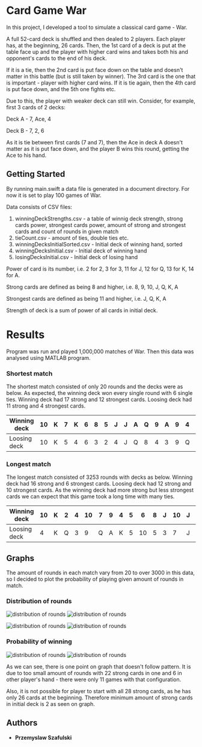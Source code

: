 # Card Game War

In this project, I developed a tool to simulate a classical card game - War.

A full 52-card deck is shuffled and then dealed to 2 players. Each player has, at the beginning, 26 cards. Then, the 1st card of a deck is put at the table  face up and the player with higher card wins and takes both his and opponent's cards to the end of his deck.

If it is a tie, then the 2nd card is put face down on the table and doesn't matter in this battle (but is still taken by winner). The 3rd card is the one that is important - player with higher card wins. If it is tie again, then the 4th card is put face down, and the 5th one fights etc.

Due to this, the player with weaker deck can still win. Consider, for example, first 3 cards of 2 decks:

Deck A - 7, Ace, 4

Deck B - 7, 2, 6

As it is tie between first cards (7 and 7), then the Ace in deck A doesn't matter as it is put face down, and the player B wins this round, getting the Ace to his hand.

## Getting Started

By running main.swift a data file is generated in a document directory. For now it is set to play 100 games of War.

Data consists of CSV files:
1. winningDeckStrengths.csv - a table of winnig deck strength, strong cards power, strongest cards power, amount of strong and strongest cards and count of rounds in given match
2. tieCount.csv - amount of ties, double ties etc.
3. winningDecksInitialSorted.csv - Initial deck of winning hand, sorted
4. winningDecksInitial.csv - Initial deck of winning hand
5. losingDecksInitial.csv - Initial deck of losing hand

Power of card is its number, i.e. 2 for 2, 3 for 3, 11 for J, 12 for Q, 13 for K, 14 for A.

Strong cards are defined as being 8 and higher, i.e. 8, 9, 10, J, Q, K, A

Strongest cards are defined as being 11 and higher, i.e. J, Q, K, A

Strength of deck is a sum of power of all cards in initial deck.


# Results

Program was run and played 1,000,000 matches of War. Then this data was analysed using MATLAB program.

### Shortest match

The shortest match consisted of only 20 rounds and the decks were as below. As expected, the winning deck won every single round with 6 single ties.  Winning deck had 17 strong and 12 strongest cards. Loosing deck had 11 strong and 4 strongest cards.

Winning deck | 10 | K | 7 | K | 6 | 8 | 5 | J | J | A | Q | 9 | A | 9 | 4 | A | 2 | 3 | A | 7 | J | 6 | 10 | 5 | K | Q |
| --- |  --- |  --- |  --- |  --- |  --- |  --- |  --- |  --- |  --- |  --- |  --- |  --- |  --- |  --- |  --- |  --- |  --- |  --- |  --- |  --- |  --- |  --- |  --- |  --- |  --- | --- |
Loosing deck | 10 | K | 5 | 4 | 6 | 3 | 2 | 4 | J | Q | 8 | 4 | 3 | 9 | Q | 9 | 2 | 8 | 10 | 3 | 6 | 2 | 7 | 5 | 7 | 8 |

### Longest match

The longest match consisted of 3253 rounds with decks as below. Winning deck had 16 strong and 6 strongest cards. Loosing deck had 12 strong and 10 strongest cards. As the winning deck had more strong but less strongest cards we can expect that this game took a long time with many ties.

Winning deck | 10 | K | 2 | 4 | 10 | 7 | 9 | 4 | 5 | 6 | 8 | J | 10 | J | 8 | 9 | 5 | 8 | 8 | 9 | K | 2 | A | 4 | 3 | Q |
| --- |  --- |  --- |  --- |  --- |  --- |  --- |  --- |  --- |  --- |  --- |  --- |  --- |  --- |  --- |  --- |  --- |  --- |  --- |  --- |  --- |  --- |  --- |  --- |  --- |  --- | --- |
Loosing deck | 4 | K | Q | 3 | 9 | Q | A | K | 5 | 10 | 5 | 3 | 7 | J | 6 | 6 | 2 | A | J | A | 7 | 3 | 7 | 2 | Q | 6 |


## Graphs

The amount of rounds in each match vary from 20 to over 3000 in this data, so I decided to plot the probability of playing given amount of rounds in match.

### Distribution of rounds

![distribution of rounds](https://github.com/Przeszaf/War-Card-Game/blob/master/Screenshots/probability1.jpg?raw=true "Distribution of rounds") ![distribution of rounds](https://github.com/Przeszaf/War-Card-Game/blob/master/Screenshots/probability2.jpg?raw=true "Distribution of rounds")

![distribution of rounds](https://github.com/Przeszaf/War-Card-Game/blob/master/Screenshots/probability3.jpg?raw=true "Distribution of rounds") ![distribution of rounds](https://github.com/Przeszaf/War-Card-Game/blob/master/Screenshots/probability4.jpg?raw=true "Distribution of rounds")

### Probability of winning

![distribution of rounds](https://github.com/Przeszaf/War-Card-Game/blob/master/Screenshots/strongCards.jpg?raw=true "Distribution of rounds") ![distribution of rounds](https://github.com/Przeszaf/War-Card-Game/blob/master/Screenshots/strongestCards.jpg?raw=true "Distribution of rounds")


As we can see, there is one point on graph that doesn't follow pattern. It is due to too small amount of rounds with 22 strong cards in one and 6 in other player's hand - there were only 11 games with that configuration.

Also, it is not possible for player to start with all 28 strong cards, as he has only 26 cards at the beginning. Therefore minimum amount of strong cards in initial deck is 2 as seen on graph.


## Authors

* **Przemyslaw Szafulski**
